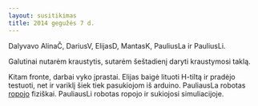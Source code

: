 ```yaml
---
layout: susitikimas
title: 2014 gegužės 7 d.
---
```

Dalyvavo AlinaČ, DariusV, ElijasD, MantasK, PauliusLa ir PauliusLi.


Galutinai nutarėm kraustytis, sutarėm šeštadienį daryti kraustymosi taklą.

Kitam fronte, darbai vyko įprastai.
Elijas baigė lituoti H-tiltą ir pradėjo testuoti, net ir variklį šiek tiek
pasukiojom iš arduino.
PauliausLa robotas [ropojo][hexapod_walking] fiziškai.
PauliausLi robotas ropojo ir sukiojosi simuliacijoje.


[hexapod_walking]:http://youtu.be/xWN9Ul8csYw
